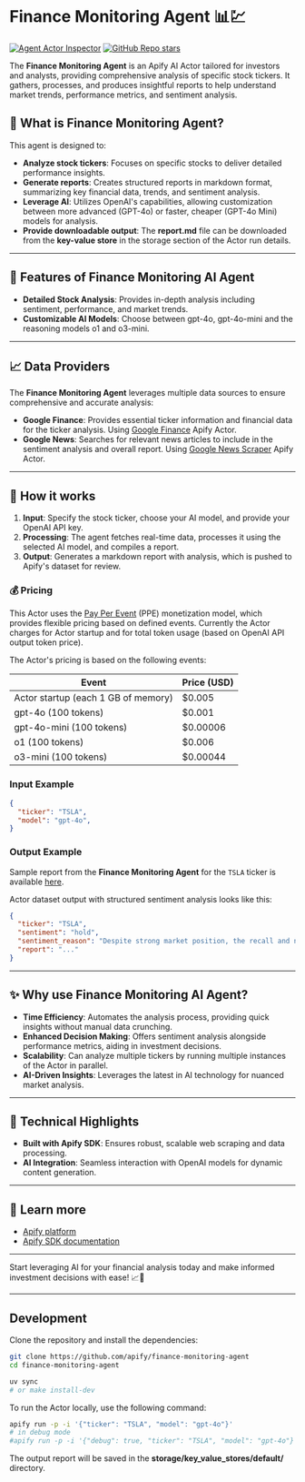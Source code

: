 # Finance Monitoring Agent 📊💹


[![Agent Actor Inspector](https://apify.com/actor-badge?actor=jakub.kopecky/finance-monitoring-agent)](https://apify.com/jakub.kopecky/finance-monitoring-agent)
[![GitHub Repo stars](https://img.shields.io/github/stars/apify/actor-finance-monitoring-agent)](https://github.com/apify/actor-finance-monitoring-agent/stargazers)

The **Finance Monitoring Agent** is an Apify AI Actor tailored for investors and analysts, providing comprehensive analysis of specific stock tickers. It gathers, processes, and produces insightful reports to help understand market trends, performance metrics, and sentiment analysis.

## 🌟 What is Finance Monitoring Agent?

This agent is designed to:

- **Analyze stock tickers**: Focuses on specific stocks to deliver detailed performance insights.
- **Generate reports**: Creates structured reports in markdown format, summarizing key financial data, trends, and sentiment analysis.
- **Leverage AI**: Utilizes OpenAI's capabilities, allowing customization between more advanced (GPT-4o) or faster, cheaper (GPT-4o Mini) models for analysis.
- **Provide downloadable output**: The **report.md** file can be downloaded from the **key-value store** in the storage section of the Actor run details.


---

## 🎯 Features of Finance Monitoring AI Agent

- **Detailed Stock Analysis**: Provides in-depth analysis including sentiment, performance, and market trends.
- **Customizable AI Models**: Choose between gpt-4o, gpt-4o-mini and the reasoning models o1 and o3-mini.

---

## 📈 Data Providers

The **Finance Monitoring Agent** leverages multiple data sources to ensure comprehensive and accurate analysis:

- **Google Finance**: Provides essential ticker information and financial data for the ticker analysis. Using [Google Finance](https://apify.com/scraped_org/google-finance-scraper) Apify Actor.
- **Google News**: Searches for relevant news articles to include in the sentiment analysis and overall report. Using [Google News Scraper](https://apify.com/lhotanova/google-news-scraper) Apify Actor.

---

## 🚀 How it works

1. **Input**: Specify the stock ticker, choose your AI model, and provide your OpenAI API key.
2. **Processing**: The agent fetches real-time data, processes it using the selected AI model, and compiles a report.
3. **Output**: Generates a markdown report with analysis, which is pushed to Apify's dataset for review.

### 💰 Pricing

This Actor uses the [Pay Per Event](https://docs.apify.com/sdk/js/docs/next/guides/pay-per-event) (PPE) monetization model, which provides flexible pricing based on defined events. Currently the Actor charges for Actor startup and for total token usage (based on OpenAI API output token price).

The Actor's pricing is based on the following events:

| Event | Price (USD) |
|-------|-------------|
| Actor startup (each 1 GB of memory) | $0.005 |
| gpt-4o (100 tokens) | $0.001 |
| gpt-4o-mini (100 tokens) | $0.00006 |
| o1 (100 tokens) | $0.006 |
| o3-mini (100 tokens) | $0.00044 |

### Input Example

```json
{
  "ticker": "TSLA",
  "model": "gpt-4o",
}
```

### Output Example

Sample report from the **Finance Monitoring Agent** for the `TSLA` ticker is available [here](docs/report.md).

Actor dataset output with structured sentiment analysis looks like this:
```json
{
  "ticker": "TSLA",
  "sentiment": "hold",
  "sentiment_reason": "Despite strong market position, the recall and negative outlook...",
  "report": "..."
}
```

---

## ✨ Why use Finance Monitoring AI Agent?

- **Time Efficiency**: Automates the analysis process, providing quick insights without manual data crunching.
- **Enhanced Decision Making**: Offers sentiment analysis alongside performance metrics, aiding in investment decisions.
- **Scalability**: Can analyze multiple tickers by running multiple instances of the Actor in parallel.
- **AI-Driven Insights**: Leverages the latest in AI technology for nuanced market analysis.

---

## 🔧 Technical Highlights

- **Built with Apify SDK**: Ensures robust, scalable web scraping and data processing.
- **AI Integration**: Seamless interaction with OpenAI models for dynamic content generation.

---

## 📖 Learn more

- [Apify platform](https://apify.com)
- [Apify SDK documentation](https://docs.apify.com/sdk/python)

---

Start leveraging AI for your financial analysis today and make informed investment decisions with ease! 📈🤖

---

## Development

Clone the repository and install the dependencies:

```bash
git clone https://github.com/apify/finance-monitoring-agent
cd finance-monitoring-agent

uv sync
# or make install-dev
```

To run the Actor locally, use the following command:

```bash
apify run -p -i '{"ticker": "TSLA", "model": "gpt-4o"}'
# in debug mode
#apify run -p -i '{"debug": true, "ticker": "TSLA", "model": "gpt-4o"}'
```

The output report will be saved in the **storage/key_value_stores/default/** directory.
